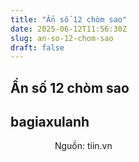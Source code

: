 ```yaml
---
title: "Ẩn số 12 chòm sao"
date: 2025-06-12T11:56:30Z
slug: an-so-12-chom-sao
draft: false
---
```


## Ẩn số 12 chòm sao

## bagiaxulanh

​ ​​ ​​ ​​ ​ ​​ ​​ ​ ​​ ​​ ​​ ​ ​​ ​ ​​ ​ ​​ ​ ​Nguồn: tiin.vn​